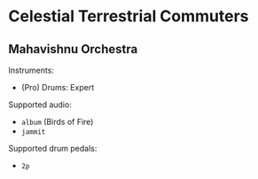 # Celestial Terrestrial Commuters

## Mahavishnu Orchestra

Instruments:

  * (Pro) Drums: Expert

Supported audio:

  * `album` (Birds of Fire)
  * `jammit`

Supported drum pedals:

  * `2p`
